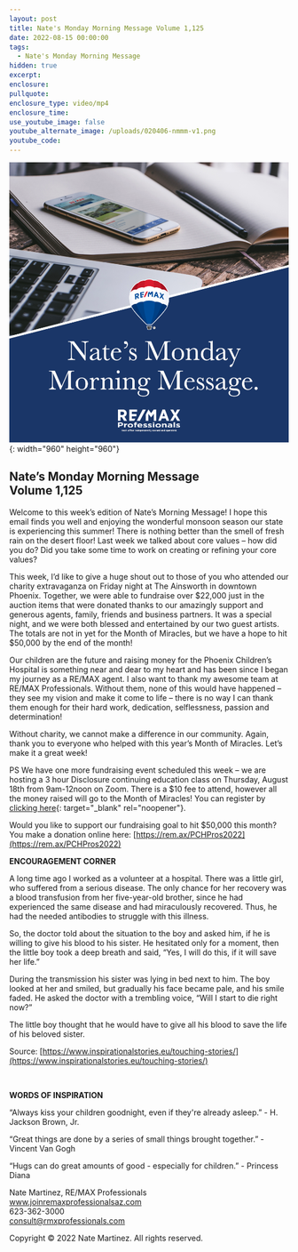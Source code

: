 ```yaml
---
layout: post
title: Nate's Monday Morning Message Volume 1,125
date: 2022-08-15 00:00:00
tags:
  - Nate's Monday Morning Message
hidden: true
excerpt:
enclosure:
pullquote:
enclosure_type: video/mp4
enclosure_time:
use_youtube_image: false
youtube_alternate_image: /uploads/020406-nmmm-v1.png
youtube_code:
---
```

![](/uploads/020406-nmmm-v1-1.png){: width="960" height="960"}

## **Nate’s Monday Morning Message<br>Volume 1,125**

Welcome to this week’s edition of Nate’s Morning Message\! I hope this email finds you well and enjoying the wonderful monsoon season our state is experiencing this summer\! There is nothing better than the smell of fresh rain on the desert floor\! Last week we talked about core values – how did you do? Did you take some time to work on creating or refining your core values?

This week, I’d like to give a huge shout out to those of you who attended our charity extravaganza on Friday night at The Ainsworth in downtown Phoenix. Together, we were able to fundraise over $22,000 just in the auction items that were donated thanks to our amazingly support and generous agents, family, friends and business partners. It was a special night, and we were both blessed and entertained by our two guest artists. The totals are not in yet for the Month of Miracles, but we have a hope to hit $50,000 by the end of the month\!

Our children are the future and raising money for the Phoenix Children’s Hospital is something near and dear to my heart and has been since I began my journey as a RE/MAX agent. I also want to thank my awesome team at RE/MAX Professionals. Without them, none of this would have happened – they see my vision and make it come to life – there is no way I can thank them enough for their hard work, dedication, selflessness, passion and determination\!

Without charity, we cannot make a difference in our community. Again, thank you to everyone who helped with this year’s Month of Miracles. Let’s make it a great week\!

PS We have one more fundraising event scheduled this week – we are hosting a 3 hour Disclosure continuing education class on Thursday, August 18th from 9am-12noon on Zoom. There is a $10 fee to attend, however all the money raised will go to the Month of Miracles\! You can register by [clicking here](https://vbiaz.preferrededucation.net/course_info.php?t=0&amp;c=10103&amp;sc=7368&amp;fbclid=IwAR08b_SLVbqtwyy5anYciVlRFCFoDhPsdrKSrUAtRiHgeAjMlSI_eqLMurs ){: target="_blank" rel="noopener"}.

Would you like to support our fundraising goal to hit $50,000 this month? You make a donation online here: [https://rem.ax/PCHPros2022](https://rem.ax/PCHPros2022)

**ENCOURAGEMENT CORNER&nbsp;**

A long time ago I worked as a volunteer at a hospital. There was a little girl, who suffered from a serious disease. The only chance for her recovery was a blood transfusion from her five-year-old brother, since he had experienced the same disease and had miraculously recovered. Thus, he had the needed antibodies to struggle with this illness.

So, the doctor told about the situation to the boy and asked him, if he is willing to give his blood to his sister. He hesitated only for a moment, then the little boy took a deep breath and said, “Yes, I will do this, if it will save her life.”

During the transmission his sister was lying in bed next to him. The boy looked at her and smiled, but gradually his face became pale, and his smile faded. He asked the doctor with a trembling voice, “Will I start to die right now?”

The little boy thought that he would have to give all his blood to save the life of his beloved sister.

Source: [https://www.inspirationalstories.eu/touching-stories/](https://www.inspirationalstories.eu/touching-stories/)

&nbsp;

**WORDS OF INSPIRATION**

“Always kiss your children goodnight, even if they're already asleep.” - H. Jackson Brown, Jr.

“Great things are done by a series of small things brought together.” - Vincent Van Gogh

“Hugs can do great amounts of good - especially for children.” - Princess Diana

Nate Martinez, RE/MAX Professionals<br>www.joinremaxprofessionalsaz.com<br>623-362-3000<br>consult@rmxprofessionals.com

Copyright &copy; 2022 Nate Martinez. All rights reserved.